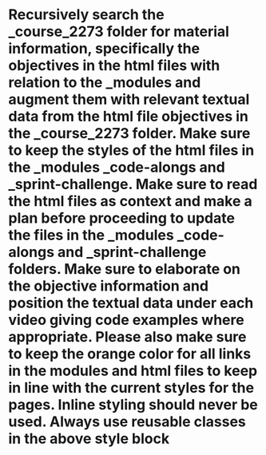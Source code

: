 # Recursively search the _course_2273 folder for material information, specifically the objectives in the html files with relation to the _modules and augment them with relevant textual data from the html file objectives in the _course_2273 folder. Make sure to keep the styles of the html files in the _modules _code-alongs and _sprint-challenge. Make sure to read the html files as context and make a plan before proceeding to update the files in the _modules _code-alongs and _sprint-challenge folders. Make sure to elaborate on the objective information and position the textual data under each video giving code examples where appropriate. Please also make sure to keep the orange color for all links in the modules and html files to keep in line with the current styles for the pages. Inline styling should never be used. Always use reusable classes in the above style block
